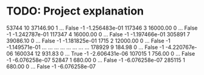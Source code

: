 # TODO: Project explanation


53744       10      37146.90           1  ...    False       -1  -1.256483e-01
117346       3      16000.00           0  ...    False       -1  -1.242787e-01
117347       4      16000.00           0  ...    False       -1  -1.197466e-01
305891       7      39086.10           0  ...    False       -1  -1.181825e-01
1715         2      12000.00           0  ...    False       -1  -1.149571e-01
...        ...           ...         ...  ...      ...      ...            ...
178929       9        184.98           0  ...    False       -1  -4.220767e-06
160034      12        931.83           0  ...     True       -1  -2.606431e-06
107015       1        756.00           0  ...    False       -1  -6.076258e-07
52847        1        680.00           0  ...    False       -1  -6.076258e-07
285115       1        680.00           0  ...    False       -1  -6.076258e-07
